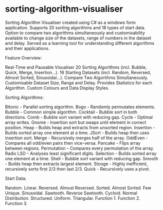 # sorting-algorithm-visualiser
Sorting Algorithm Visualiser created using C# as a windows form application. Supports 20 sorting algorithms and 18 types of start data. Option to compare two algorithms simultaneously and customisability available to change size of the datasets, range of numbers in the dataset and delay. Served as a learning tool for understanding different algorithms and their applications. 

Feature Overview:

  Real-Time and Pausable Visualiser
  20 Sorting Algorithms (incl. Bubble, Quick, Merge, Insertion...).
  18 Starting Datasets (incl. Random, Reversed, Almost Sorted, Sinusoidal...).
  Compare Two Algorithms Simultaneously.
  Customisable Dataset Size, Range and Delay.
  Provides Statistics for each Algorithm.
  Custom Colours and Data Display Styles.

Sorting Algorithms:

  Bitonic - Parallel sorting algorithm.
  Bogo - Randomly permutates elements.
  Bubble - Common simple algorithm.
  Cocktail - Bubble sort in both directions.
  Comb - Bubble sort variant with reducing gap.
  Cycle - Optimal array writes.
  Gnome - Insertion sort but swaps until element in correct position.
  Heap - Builds heap and extracts from unsorted region.
  Insertion - Builds sorted array one element at a time.
  JSort - Builds heap then uses insertion sort.
  Merge - Recursively merges half of the array.
  OddEven - Compares all odd/even pairs then vice-versa.
  Pancake - Flips array between regions.
  Permutation - Compares every permutation of the array.
  Radix LSD - Analyses least significant digits.
  Selection - Builds sorted array one element at a time.
  Shell - Bubble sort variant with reducing gap.
  Smooth - Builds heap then extracts largest element.
  Stooge - Highly inefficient, recursively sorts first 2/3 then last 2/3.
  Quick - Recursively uses a pivot.
  
Start Data: 

  Random.
  Linear.
  Reversed.
  Almost Reversed.
  Sorted.
  Almost Sorted.
  Few Unique.
  Sinusoidal.
  Sawtooth.
  Reverse Sawtooth.
  Cycloid.
  Normal Distribution.
  Structured.
  Uniform.
  Triangular.
  Function 1.
  Function 2.
  Function 3.

